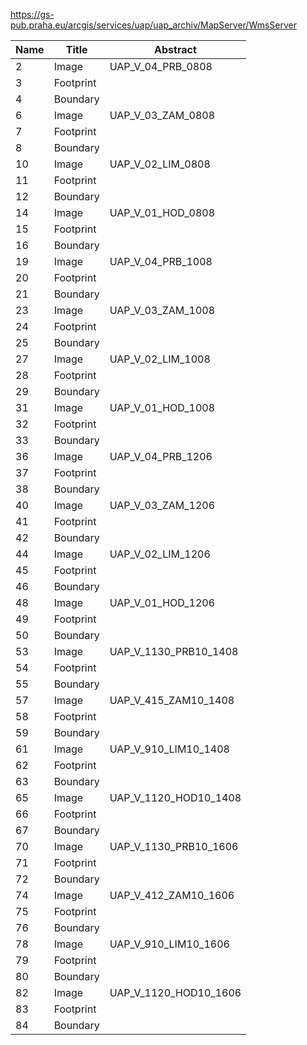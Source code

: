 https://gs-pub.praha.eu/arcgis/services/uap/uap_archiv/MapServer/WmsServer

|Name|Title|Abstract|
|--|--|--|
|2|Image|UAP_V_04_PRB_0808|
|3|Footprint||
|4|Boundary||
|6|Image|UAP_V_03_ZAM_0808|
|7|Footprint||
|8|Boundary||
|10|Image|UAP_V_02_LIM_0808|
|11|Footprint||
|12|Boundary||
|14|Image|UAP_V_01_HOD_0808|
|15|Footprint||
|16|Boundary||
|19|Image|UAP_V_04_PRB_1008|
|20|Footprint||
|21|Boundary||
|23|Image|UAP_V_03_ZAM_1008|
|24|Footprint||
|25|Boundary||
|27|Image|UAP_V_02_LIM_1008|
|28|Footprint||
|29|Boundary||
|31|Image|UAP_V_01_HOD_1008|
|32|Footprint||
|33|Boundary||
|36|Image|UAP_V_04_PRB_1206|
|37|Footprint||
|38|Boundary||
|40|Image|UAP_V_03_ZAM_1206|
|41|Footprint||
|42|Boundary||
|44|Image|UAP_V_02_LIM_1206|
|45|Footprint||
|46|Boundary||
|48|Image|UAP_V_01_HOD_1206|
|49|Footprint||
|50|Boundary||
|53|Image|UAP_V_1130_PRB10_1408|
|54|Footprint||
|55|Boundary||
|57|Image|UAP_V_415_ZAM10_1408|
|58|Footprint||
|59|Boundary||
|61|Image|UAP_V_910_LIM10_1408|
|62|Footprint||
|63|Boundary||
|65|Image|UAP_V_1120_HOD10_1408|
|66|Footprint||
|67|Boundary||
|70|Image|UAP_V_1130_PRB10_1606|
|71|Footprint||
|72|Boundary||
|74|Image|UAP_V_412_ZAM10_1606|
|75|Footprint||
|76|Boundary||
|78|Image|UAP_V_910_LIM10_1606|
|79|Footprint||
|80|Boundary||
|82|Image|UAP_V_1120_HOD10_1606|
|83|Footprint||
|84|Boundary||

